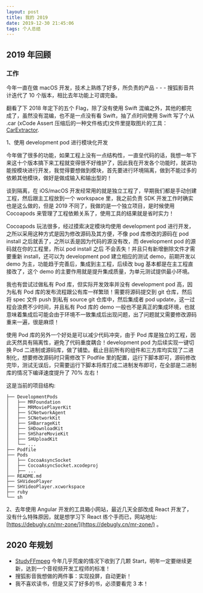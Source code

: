 ```yaml
---
layout: post
title: 我的 2019
date: 2019-12-30 21:45:06
tags: 个人总结
---
```


## 2019 年回顾

### 工作

今年一直在做 macOS 开发，技术上熟练了好多，所负责的产品 - - - 搜狐影音共计迭代了 10 个版本，相比去年功能上可谓完备。

翻看了下 2018 年定下的五个 Flag，除了没有使用 Swift 混编之外，其他的都完成了，虽然没有混编，也不是一点没有看 Swift，抽了点时间使用 Swift 写了个从 .car (xCode Assert 压缩后的一种文件格式)文件里提取图片的工具：[CarExtractor](https://github.com/debugly/CarExtractor).

<!--more-->


1、使用 development pod 进行模块化开发

今年做了很多的功能，如果工程上没有一点结构性，一直垒代码的话，我想一年下来这十个版本搞下来工程就变得很不好维护了，因此我在开发各个功能时，就讲功能按模块进行开发，我觉得要想做到模块，首先要进行环境隔离，做到不能过多的依赖其他模块，做好是做成输入和输出型的！

谈到隔离，在 iOS/macOS 开发经常用的就是独立工程了，早期我们都是手动创建工程，然后跟主工程放到一个 workspace 里，我之前负责 SDK 开发工作时确实也是这么做的，但是 2019 不同了，我做的是一个独立项目，是时候使用 Cocoapods 来管理了工程依赖关系了，使用工具的结果就是省时实力！

Cocoapods 玩法很多，经过摸索决定模块均使用 development pod 进行开发，之所以采用这种方式是因为修改源码及其方便，不像 pod 库修改的源码在 pod install 之后就丢了，之所以丢是因为代码的源没有改，而 development pod 的源码就在你的工程里，所以 pod install 之后 不会丢失！并且只有新增删除文件才需要重新 install，还可以为 development pod 建立相应的测试 demo，前期开发以 demo 为主，功能趋于完善后，集成到主工程，后续改 bug 基本都是在主工程直接改了，这个 demo 的主要作用就是提升集成质量，为单元测试提供最小环境。

我也有尝试过做私有 Pod 库，但实际开发效率并没有 development pod 高，因为私有 Pod 库的发布流程跟公有库一样繁琐！需要将源码提交到 git 仓库，然后将 spec 文件 push 到私有 source git 仓库中，然后集成者 pod update，这一过程会浪费不少时间，并且私有 Pod 库的 demo 一般也不是真正的集成环境，也就意味着集成后可能会由于环境不一致集成后出现问题，出了问题就又需要修改源码重来一遍，很是麻烦！

使用 Pod 库的另外一个好处是可以减少代码冲突，由于 Pod 库是独立的工程，因此天然具有隔离性，避免了代码重度耦合！development pod 为后续实现一键切换 Pod 二进制或源码库，做了铺垫。截止目前所有的组件和三方库均实现了二进制化，想要修改源码时只需修改下 Podfile 里的配置，运行下脚本即可，源码修改完毕，测试无误后，只需要运行下脚本将库打成二进制发布即可，在全部是二进制库的情况下编译速度提升了 70% 左右！

这是当前的项目结构:

```
├── DevelopmentPods
│   ├── MRFoundation
│   ├── MRMoviePlayerKit
│   ├── SCNetworkAgent
│   ├── SCNetworkKit
│   ├── SHBarrageKit
│   ├── SHDownloadKit
│   ├── SHShareMovieKit
│   ├── SHUploadKit
│   └── ...
├── Podfile
├── Pods
│   ├── CocoaAsyncSocket
│   ├── CocoaAsyncSocket.xcodeproj
│   ├── ...
├── README.md
├── SHVideoPlayer
├── SHVideoPlayer.xcworkspace
├── ruby
└── sh
```

2、去年使用 Angular 开发的工具箱小网站，最近几天全部改成 React 开发了，没有什么特殊原因，就是想学习下 React 练个手而已，网站地址: [https://debugly.cn/mr-zone/](https://debugly.cn/mr-zone/) 。

## 2020 年规划

- [StudyFFmpeg](https://github.com/debugly/StudyFFmpeg) 今年几乎荒废的情况下收到了几颗 Start，明年一定要继续更新，达到一个音视频开发工程师的标准！
- 搜狐影音我想做的两件事：实现投屏，自动更新！
- 我不喜欢读书，但是又买了好多的书，必须要看完 3 本！
